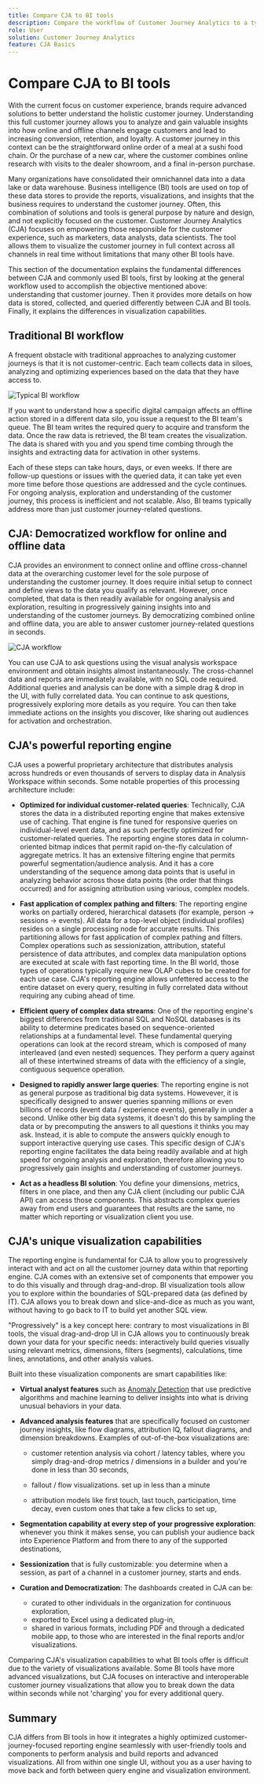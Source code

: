 ```yaml
---
title: Compare CJA to BI tools
description: Compare the workflow of Customer Journey Analytics to a typical BI workflow
role: User
solution: Customer Journey Analytics
feature: CJA Basics
---
```


# Compare CJA to BI tools

With the current focus on customer experience, brands require advanced solutions to better understand the holistic customer journey. Understanding this full customer journey allows you to analyze and gain valuable insights into how online and offline channels engage customers and lead to increasing conversion, retention, and loyalty. A customer journey in this context can be the straightforward online order of a meal at a sushi food chain. Or the purchase of a new car, where the customer combines online research with visits to the dealer showroom, and a final in-person purchase.

Many organizations have consolidated their omnichannel data into a data lake or data warehouse. Business intelligence (BI) tools are used on top of these data stores to provide the reports, visualizations, and insights that the business requires to understand the customer journey. Often, this combination of solutions and tools is general purpose by nature and design, and not explicitly focused on the customer. Customer Journey Analytics (CJA) focuses on empowering those responsible for the customer experience, such as marketers, data analysts, data scientists. The tool allows them to visualize the customer journey in full context across all channels in real time without limitations that many other BI tools have.

This section of the documentation explains the fundamental differences between CJA and commonly used BI tools, first by looking at the general workflow used to accomplish the objective mentioned above: understanding that customer journey. Then it provides more details on how data is stored, collected, and queried differently between CJA and BI tools. Finally, it explains the differences in visualization capabilities.

## Traditional BI workflow

A frequent obstacle with traditional approaches to analyzing customer journeys is that it is not customer-centric. Each team collects data in siloes, analyzing and optimizing experiences based on the data that they have access to.

![Typical BI workflow](./assets/biworkflow.png)

If you want to understand how a specific digital campaign affects an offline action stored in a different data silo, you issue a request to the BI team's queue. The BI team writes the required query to acquire and transform the data. Once the raw data is retrieved, the BI team creates the visualization. The data is shared with you and you spend time combing through the insights and extracting data for activation in other systems. 

Each of these steps can take hours, days, or even weeks. If there are follow-up questions or issues with the queried data, it can take yet even more time before those questions are addressed and the cycle continues. For ongoing analysis, exploration and understanding of the customer journey, this process is inefficient and not scalable. Also, BI teams typically address more than just customer journey-related questions.

## CJA: Democratized workflow for online and offline data

CJA provides an environment to connect online and offline cross-channel data at the overarching customer level for the sole purpose of understanding the customer journey. It does require initial setup to connect and define views to the data you qualify as relevant. However, once completed, that data is then readily available for ongoing analysis and exploration, resulting in progressively gaining insights into and understanding of the customer journeys. By democratizing combined online and offline data, you are able to answer customer journey-related questions in seconds.

![CJA workflow](./assets/cjaworkflow.png)

You can use CJA to ask questions using the visual analysis workspace environment and obtain insights almost instantaneously. The cross-channel data and reports are immediately available, with no SQL code required. Additional queries and analysis can be done with a simple drag & drop in the UI, with fully correlated data. You can continue to ask questions, progressively exploring more details as you require. You can then take immediate actions on the insights you discover, like sharing out audiences for activation and orchestration.

## CJA's powerful reporting engine

CJA uses a powerful proprietary architecture that distributes analysis across hundreds or even thousands of servers to display data in Analysis Workspace within seconds. Some notable properties of this processing architecture include:

-   **Optimized for individual customer-related queries**: Technically, CJA stores the data in a distributed reporting engine that makes extensive use of caching. That engine is fine tuned for responsive queries on individual-level event data, and as such perfectly optimized for customer-related queries. The reporting engine stores data in column-oriented bitmap indices that permit rapid on-the-fly calculation of aggregate metrics. It has an extensive filtering engine that permits powerful segmentation/audience analysis. And it has a core understanding of the sequence among data points that is useful in analyzing behavior across those data points (the order that things occurred) and for assigning attribution using various, complex models.

-   **Fast application of complex pathing and filters**: The reporting engine works on partially ordered, hierarchical datasets (for example, person -> sessions -> events). All data for a top-level object (individual profiles) resides on a single processing node for accurate results. This partitioning allows for fast application of complex pathing and filters. Complex operations such as sessionization, attribution, stateful persistence of data attributes, and complex data manipulation options are executed at scale with fast reporting time. In the BI world, those types of operations typically require new OLAP cubes to be created for each use case. CJA's reporting engine allows unfettered access to the entire dataset on every query, resulting in fully correlated data without requiring any cubing ahead of time.

-   **Efficient query of complex data streams**: One of the reporting engine's biggest differences from traditional SQL and NoSQL databases is its ability to determine predicates based on sequence-oriented relationships at a fundamental level. These fundamental querying operations can look at the record stream, which is composed of many interleaved (and even nested) sequences. They perform a query against all of these intertwined streams of data with the efficiency of a single, contiguous sequence operation.

-   **Designed to rapidly answer large queries**: The reporting engine is not as general purpose as traditional big data systems. Howevever, it is specifically designed to answer queries spanning millions or even billions of records (event data / experience events), generally in under a second. Unlike other big data systems, it doesn't do this by sampling the data or by precomputing the answers to all questions it thinks you may ask. Instead, it is able to compute the answers quickly enough to support interactive querying use cases. This specific design of CJA's reporting engine facilitates the data being readily available and at high speed for ongoing analysis and exploration, therefore allowing you to progressively gain insights and understanding of customer journeys.

-   **Act as a headless BI solution**: You define your dimensions, metrics, filters in one place, and then any CJA client (including our public CJA API) can access those components. This abstracts complex queries away from end users and guarantees that results are the same, no matter which reporting or visualization client you use. 

## CJA's unique visualization capabilities

The reporting engine is fundamental for CJA to allow you to progressively interact with and act on all the customer journey data within that reporting engine. CJA comes with an extensive set of components that empower you to do this visually and through drag-and-drop. BI visualization tools allow you to explore within the boundaries of SQL-prepared data (as defined by IT). CJA allows you to break down and slice-and-dice as much as you want, without having to go back to IT to build yet another SQL view.  

"Progressively" is a key concept here: contrary to most visualizations in BI tools, the visual drag-and-drop UI in CJA allows you to continuously break down your data for your specific needs: interactively build queries visually using relevant metrics, dimensions, filters (segments), calculations, time lines, annotations, and other analysis values.

Built into these visualization components are smart capabilities like:

-   **Virtual analyst features** such as [Anomaly Detection](/help/analysis-workspace/virtual-analyst/c-anomaly-detection/anomaly-detection.md) that use predictive algorithms and machine learning to deliver insights into what is driving unusual behaviors in your data.

-   **Advanced analysis features** that are specifically focused on customer journey insights, like flow diagrams, attribution IQ, fallout diagrams, and dimension breakdowns. Examples of out-of-the-box visualizations are:

    -   customer retention analysis via cohort / latency tables, where you simply drag-and-drop metrics / dimensions in a builder and you're done in less than 30 seconds,

    -   fallout / flow visualizations. set up in less than a minute
    
    -   attribution models like first touch, last touch, participation, time decay, even custom ones that take a few clicks to set up,

-   **Segmentation capability at every step of your progressive exploration**: whenever you think it makes sense, you can publish your audience back into Experience Platform and from there to any of the supported destinations, 

-   **Sessionization** that is fully customizable: you determine when a session, as part of a channel in a customer journey, starts and ends.

-   **Curation and Democratization**: The dashboards created in CJA can be:
    - curated to other individuals in the organization for continuous exploration, 
    - exported to Excel using a dedicated plug-in, 
    - shared in various formats, including PDF and through a dedicated mobile app, to those who are interested in the final reports and/or visualizations. 

Comparing CJA's visualization capabilities to what BI tools offer is difficult due to the variety of visualizations available. Some BI tools have more advanced visualizations, but CJA focuses on interactive and interoperable customer journey visualizations that allow you to break down the data within seconds while not 'charging' you for every additional query.


## Summary

CJA differs from BI tools in how it integrates a highly optimized customer-journey-focused reporting engine seamlessly with user-friendly tools and components to perform analysis and build reports and advanced visualizations. All from within one single UI, without you as a user having to move back and forth between query engine and visualization environment. 

